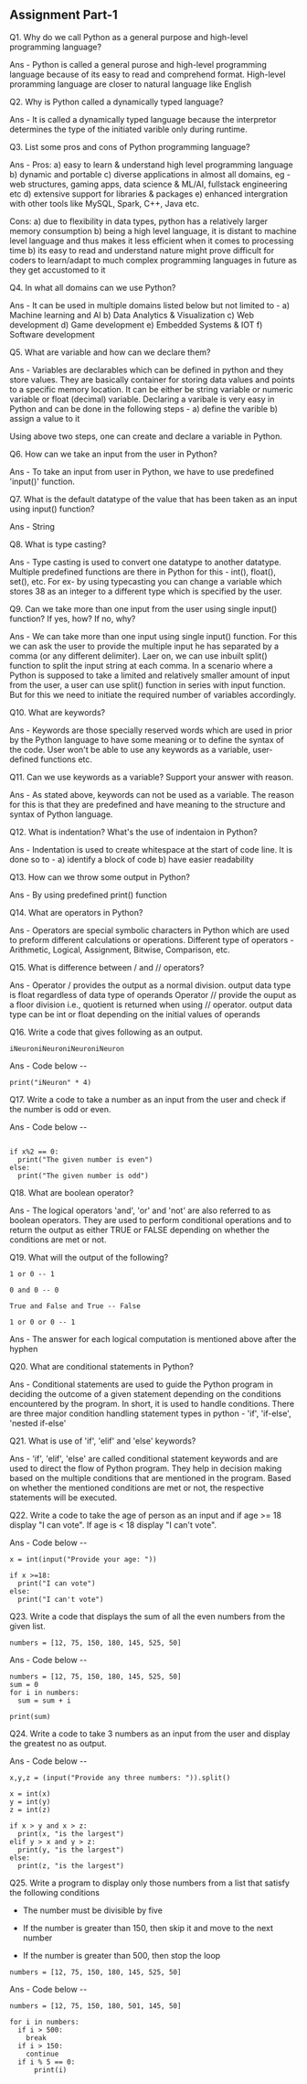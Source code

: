 ## Assignment Part-1
Q1. Why do we call Python as a general purpose and high-level programming language?

Ans - Python is called a general purose and high-level programming language because of its easy to read and comprehend format. High-level proramming language are closer to natural language like English 

Q2. Why is Python called a dynamically typed language?

Ans - It is called a dynamically typed language because the interpretor determines the type of the initiated varible only during runtime.

Q3. List some pros and cons of Python programming language?

Ans - Pros: 
a) easy to learn & understand high level programming language
b) dynamic and portable
c) diverse applications in almost all domains, eg - web structures, gaming apps, data science & ML/AI, fullstack engineering etc
d) extensive support for libraries & packages
e) enhanced intergration with other tools like MySQL, Spark, C++, Java etc.

Cons:
a) due to flexibility in data types, python has a relatively larger memory consumption
b) being a high level language, it is distant to machine level language and thus makes it less efficient when it comes to processing time
b) its easy to read and understand nature might prove difficult for coders to learn/adapt to much complex programming languages in future as they get accustomed to it


Q4. In what all domains can we use Python?

Ans - It can be used in multiple domains listed below but not limited to -
a) Machine learning and AI
b) Data Analytics & Visualization
c) Web development 
d) Game development
e) Embedded Systems & IOT
f) Software development

Q5. What are variable and how can we declare them?

Ans - Variables are declarables which can be defined in python and they store values. They are basically container for storing data values and points to a specific memory location. It can be either be string variable or numeric variable or float (decimal) variable.
Declaring a varibale is very easy in Python and can be done in the following steps -
a) define the varible
b) assign a value to it

Using above two steps, one can create and declare a variable in Python.

Q6. How can we take an input from the user in Python?

Ans - To take an input from user in Python, we have to use predefined 'input()' function. 

Q7. What is the default datatype of the value that has been taken as an input using input() function?

Ans - String

Q8. What is type casting?

Ans - Type casting is used to convert one datatype to another datatype. Multiple predefined functions are there in Python for this - int(), float(), set(), etc.
For ex- by using typecasting you can change a variable which stores 38 as an integer to a different type which is specified by the user. 

Q9. Can we take more than one input from the user using single input() function? If yes, how? If no, why?

Ans - We can take more than one input using single input() function. For this we can ask the user to provide the multiple input he has separated by a comma (or any different delimiter). Laer on, we can
use inbuilt split() function to split the input string at each comma.
In a scenario where a Python is supposed to take a limited and relatively smaller amount of input from the user, a user can use split() function in series with input function. But for this we need to initiate the required number of variables accordingly.

Q10. What are keywords?

Ans - Keywords are those specially reserved words which are used in prior by the Python language to have some meaning or to define the syntax of the code. User won't be able to use any keywords as a 
variable, user-defined functions etc.

Q11. Can we use keywords as a variable? Support your answer with reason.

Ans - As stated above, keywords can not be used as a variable. The reason for this is that they are predefined and have meaning to the structure and syntax of Python language.

Q12. What is indentation? What's the use of indentaion in Python?

Ans - Indentation is used to create whitespace at the start of code line. It is done so to -
a) identify a block of code 
b) have easier readability

Q13. How can we throw some output in Python?

Ans - By using predefined print() function

Q14. What are operators in Python?

Ans - Operators are special symbolic characters in Python which are used to preform different calculations or operations. Different type of operators - Arithmetic, Logical, Assignment, Bitwise, Comparison, etc.

Q15. What is difference between / and // operators?

Ans - Operator / provides the output as a normal division. output data type is float regardless of data type of operands
Operator // provide the ouput as a floor division i.e., quotient is returned when using // operator. output data type can be int or float depending on the initial values of operands

Q16. Write a code that gives following as an output.

```
iNeuroniNeuroniNeuroniNeuron
```
Ans - Code below --

```
print("iNeuron" * 4)
```

Q17. Write a code to take a number as an input from the user and check if the number is odd or even.

Ans - Code below --


```x = int(input("Provide the number: "))

if x%2 == 0:
  print("The given number is even")
else:
  print("The given number is odd")
```

Q18. What are boolean operator?

Ans - The logical operators 'and', 'or' and 'not' are also referred to as boolean operators. They are used to perform conditional operations and to return the output as either TRUE or FALSE depending on whether the conditions are met or not.

Q19. What will the output of the following?
```
1 or 0 -- 1

0 and 0 -- 0

True and False and True -- False

1 or 0 or 0 -- 1
```
Ans - The answer for each logical computation is mentioned above after the hyphen

Q20. What are conditional statements in Python?

Ans - Conditional statements are used to guide the Python program in deciding the outcome of a given statement depending on the conditions encountered by the program. In short, it is used to handle conditions. There are three major condition handling statement types in python - 'if', 'if-else', 'nested if-else'

Q21. What is use of 'if', 'elif' and 'else' keywords?

Ans - 'if', 'elif', 'else' are called conditional statement keywords and are used to direct the flow of Python program. They help in decision making based on the multiple conditions that are mentioned in the program. Based on whether the mentioned conditions are met or not, the respective statements will be executed.

Q22. Write a code to take the age of person as an input and if age >= 18 display "I can vote". If age is < 18 display "I can't vote".

Ans - Code below --

```
x = int(input("Provide your age: "))

if x >=18:
  print("I can vote")
else:
  print("I can't vote")
```

Q23. Write a code that displays the sum of all the even numbers from the given list.
```
numbers = [12, 75, 150, 180, 145, 525, 50]
```
Ans - Code below --

```
numbers = [12, 75, 150, 180, 145, 525, 50]
sum = 0
for i in numbers:
  sum = sum + i

print(sum)
```


Q24. Write a code to take 3 numbers as an input from the user and display the greatest no as output.

Ans - Code below --

```
x,y,z = (input("Provide any three numbers: ")).split()

x = int(x) 
y = int(y)
z = int(z)

if x > y and x > z:
  print(x, "is the largest")
elif y > x and y > z:
  print(y, "is the largest")
else:
  print(z, "is the largest")
```


Q25. Write a program to display only those numbers from a list that satisfy the following conditions

- The number must be divisible by five

- If the number is greater than 150, then skip it and move to the next number

- If the number is greater than 500, then stop the loop
```
numbers = [12, 75, 150, 180, 145, 525, 50]
```

Ans - Code below --

```
numbers = [12, 75, 150, 180, 501, 145, 50]

for i in numbers:
  if i > 500:
    break
  if i > 150:
    continue  
  if i % 5 == 0:
      print(i)
```